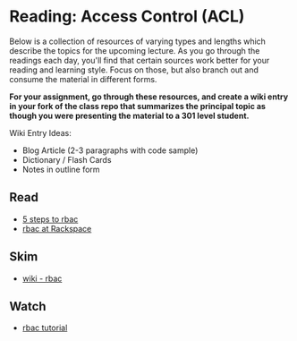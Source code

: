 # Reading: Access Control (ACL)

Below is a collection of resources of varying types and lengths which describe the topics for the upcoming lecture.  As you go through the readings each day, you'll find that certain sources work better for your reading and learning style. Focus on those, but also branch out and consume the material in different forms.

**For your assignment, go through these resources, and create a wiki entry in your fork of the class repo that summarizes the principal topic as though you were presenting the material to a 301 level student.**

Wiki Entry Ideas:
* Blog Article (2-3 paragraphs with code sample)
* Dictionary / Flash Cards
* Notes in outline form

## Read
* [5 steps to rbac](https://www.csoonline.com/article/3060780/security/5-steps-to-simple-role-based-access-control.html)
* [rbac at Rackspace](https://support.rackspace.com/how-to/overview-role-based-access-control-rbac/)

## Skim
* [wiki - rbac](https://en.wikipedia.org/wiki/Role-based_access_control)

## Watch
* [rbac tutorial](https://www.youtube.com/watch?v=C4NP8Eon3cA)
